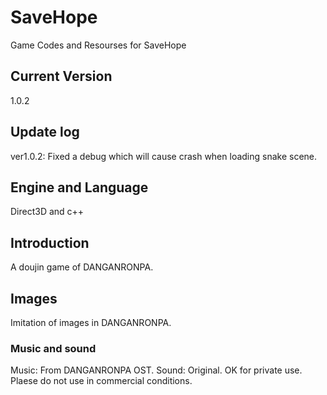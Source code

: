 # SaveHope
Game Codes and Resourses for SaveHope

## Current Version
1.0.2

## Update log

ver1.0.2: Fixed a debug which will cause crash when loading snake scene.

## Engine and Language
Direct3D and c++

## Introduction
A doujin game of DANGANRONPA.

## Images
Imitation of images in DANGANRONPA.

### Music and sound
Music: From DANGANRONPA OST.
Sound: Original. OK for private use. Plaese do not use in commercial conditions.
